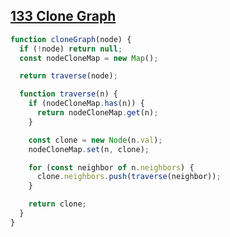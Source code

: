 ## [133 Clone Graph](https://leetcode.com/problems/clone-graph/description/)

<!-- notecardId: 1749392737797 -->

```js
function cloneGraph(node) {
  if (!node) return null;
  const nodeCloneMap = new Map();

  return traverse(node);

  function traverse(n) {
    if (nodeCloneMap.has(n)) {
      return nodeCloneMap.get(n);
    }

    const clone = new Node(n.val);
    nodeCloneMap.set(n, clone);

    for (const neighbor of n.neighbors) {
      clone.neighbors.push(traverse(neighbor));
    }

    return clone;
  }
}
```
